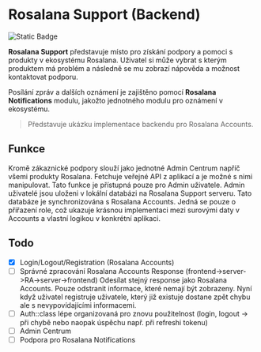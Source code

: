 # Rosalana Support (Backend)

![Static Badge](https://img.shields.io/badge/ROSALANA-blue?style=for-the-badge)

**Rosalana Support** představuje místo pro získání podpory a pomoci s produkty v ekosystému Rosalana. Uživatel si může vybrat s kterým produktem má problém a následně se mu zobrazí nápověda a možnost kontaktovat podporu. 

Posílání zpráv a dalších oznámení je zajištěno pomocí **Rosalana Notifications** modulu, jakožto jednotného modulu pro oznámení v ekosystému.

> Představuje ukázku implementace backendu pro Rosalana Accounts. 

## Funkce

Kromě zákaznické podpory slouží jako jednotné Admin Centrum napříč všemi produkty Rosalana. Fetchuje veřejné API z aplikací a je možné s nimi manipulovat. Tato funkce je přístupná pouze pro Admin uživatele. Admin uživatelé jsou uloženi v lokální databázi na Rosalana Support serveru. Tato databáze je synchronizována s Rosalana Accounts. Jedná se pouze o přiřazení role, což ukazuje krásnou implementaci mezi surovými daty v Accounts a vlastní logikou v konkrétní aplikaci.

## Todo
- [x] Login/Logout/Registration (Rosalana Accounts)
- [ ] Správné zpracování Rosalana Accounts Response (frontend->server->RA->server->frontend) Odesílat stejný response jako Rosalana Accounts. Pouze odstranit informace, které nemají být zobrazeny. Nyní když uživatel registruje uživatele, který již existuje dostane zpět chybu ale s nevypovídajícími informacemi.
- [ ] Auth::class lépe organizovaná pro znovu použitelnost (login, logout -> při chybě nebo naopak úspěchu např. při refreshi tokenu)
- [ ] Admin Centrum
- [ ] Podpora pro Rosalana Notifications
